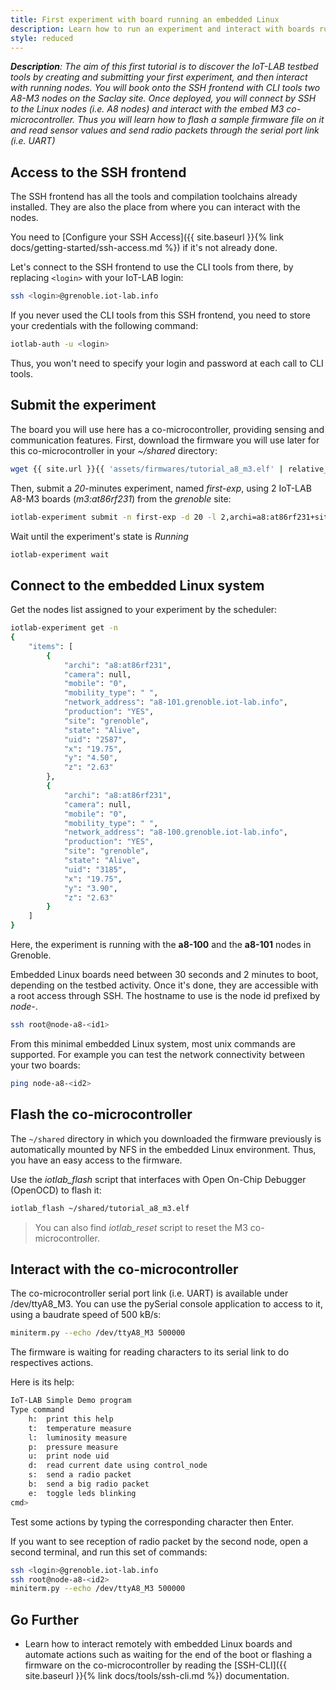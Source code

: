 ```yaml
---
title: First experiment with board running an embedded Linux
description: Learn how to run an experiment and interact with boards running an embedded Linux using the command line interface (CLI tools).
style: reduced
---
```


_**Description**: The aim of this first tutorial is to discover the IoT-LAB testbed tools by creating and submitting your first experiment, and then interact with running nodes. You will book onto the SSH frontend with CLI tools two A8-M3 nodes on the Saclay site. Once deployed, you will connect by SSH to the Linux nodes (i.e. A8 nodes) and interact with the embed M3 co-microcontroller. Thus you will learn how to flash a sample firmware file on it and read sensor values and send radio packets through the serial port link (i.e. UART)_


## Access to the SSH frontend

The SSH frontend has all the tools and compilation toolchains already installed. They are also the place from where you can interact with the nodes.

You need to [Configure your SSH Access]({{ site.baseurl }}{% link docs/getting-started/ssh-access.md %}) if it's not already done.

Let's connect to the SSH frontend to use the CLI tools from there, by replacing `<login>` with your IoT-LAB login:

```bash
ssh <login>@grenoble.iot-lab.info
```

If you never used the CLI tools from this SSH frontend, you need to store your credentials with the following command:

```bash
iotlab-auth -u <login>
```

Thus, you won't need to specify your login and password at each call to CLI tools.

## Submit the experiment

The board you will use here has a co-microcontroller, providing sensing and communication features. First, download the firmware you will use later for this co-microcontroller in your _~/shared_ directory:
```bash
wget {{ site.url }}{{ 'assets/firmwares/tutorial_a8_m3.elf' | relative_url}} -P shared
```

Then, submit a _20_-minutes experiment, named _first-exp_, using 2 IoT-LAB A8-M3 boards (_m3:at86rf231_) from the _grenoble_ site:
```bash
iotlab-experiment submit -n first-exp -d 20 -l 2,archi=a8:at86rf231+site=grenoble
```

Wait until the experiment's state is _Running_
```bash
iotlab-experiment wait
```

## Connect to the embedded Linux system

Get the nodes list assigned to your experiment by the scheduler:
```bash
iotlab-experiment get -n
{
    "items": [
        {
            "archi": "a8:at86rf231",
            "camera": null,
            "mobile": "0",
            "mobility_type": " ",
            "network_address": "a8-101.grenoble.iot-lab.info",
            "production": "YES",
            "site": "grenoble",
            "state": "Alive",
            "uid": "2587",
            "x": "19.75",
            "y": "4.50",
            "z": "2.63"
        },
        {
            "archi": "a8:at86rf231",
            "camera": null,
            "mobile": "0",
            "mobility_type": " ",
            "network_address": "a8-100.grenoble.iot-lab.info",
            "production": "YES",
            "site": "grenoble",
            "state": "Alive",
            "uid": "3185",
            "x": "19.75",
            "y": "3.90",
            "z": "2.63"
        }
    ]
}
```
Here, the experiment is running with the **a8-100** and the **a8-101** nodes in Grenoble.

Embedded Linux boards need between 30 seconds and 2 minutes to boot, depending on the testbed activity. Once it's done, they are accessible with a root access through SSH. The hostname to use is the node id prefixed by _node-_.

```bash
ssh root@node-a8-<id1>
```

From this minimal embedded Linux system, most unix commands are supported. For example you can test the network connectivity between your two boards:
```bash
ping node-a8-<id2>
```

## Flash the co-microcontroller

The `~/shared` directory in which you downloaded the firmware previously is automatically mounted by NFS in the embedded Linux environment. Thus, you have an easy access to the firmware.

Use the _iotlab_flash_ script that interfaces with Open On-Chip Debugger (OpenOCD) to flash it:
```bash
iotlab_flash ~/shared/tutorial_a8_m3.elf
```

> You can also find <i>iotlab_reset</i> script to reset the M3 co-microcontroller.

## Interact with the co-microcontroller

The co-microcontroller serial port link (i.e. UART) is available under /dev/ttyA8_M3. You can use the pySerial console application to access to it, using a baudrate speed of 500 kB/s:

```bash
miniterm.py --echo /dev/ttyA8_M3 500000
```

The firmware is waiting for reading characters to its serial link to do respectives actions.

Here is its help:
```bash
IoT-LAB Simple Demo program
Type command
    h:	print this help
    t:	temperature measure
    l:	luminosity measure
    p:	pressure measure
    u:	print node uid
    d:	read current date using control_node
    s:	send a radio packet
    b:	send a big radio packet
    e:	toggle leds blinking
cmd>
```

Test some actions by typing the corresponding character then Enter.

If you want to see reception of radio packet by the second node, open a second terminal, and run this set of commands:
```bash
ssh <login>@grenoble.iot-lab.info
ssh root@node-a8-<id2>
miniterm.py --echo /dev/ttyA8_M3 500000
```

## Go Further

*  Learn how to interact remotely with embedded Linux boards and automate actions such as waiting for the end of the boot or flashing a firmware on the co-microcontroller by reading the [SSH-CLI]({{ site.baseurl }}{% link docs/tools/ssh-cli.md %}) documentation.
